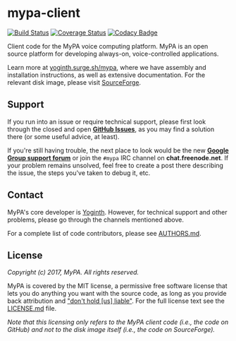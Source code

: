 mypa-client
=============

[![Build Status](https://travis-ci.org/yoginth/mypa.svg?branch=master)](https://travis-ci.org/yoginth/mypa) [![Coverage Status](https://img.shields.io/coveralls/yoginth/mypa.svg)](https://coveralls.io/r/yoginth/mypa) [![Codacy Badge](https://www.codacy.com/project/badge/3a50e1bc2261419894d76b7e2c1ac694)](https://www.codacy.com/app/yoginth/mypa)

Client code for the MyPA voice computing platform. MyPA is an open source platform for developing always-on, voice-controlled applications.

Learn more at [yoginth.surge.sh/mypa](http://jasperproject.github.io/), where we have assembly and installation instructions, as well as extensive documentation. For the relevant disk image, please visit [SourceForge](http://sourceforge.net/projects/yoginth-mypa/).

## Support

If you run into an issue or require technical support, please first look through the closed and open **[GitHub Issues](https://github.com/yoginth/mypa/issues)**, as you may find a solution there (or some useful advice, at least).

If you're still having trouble, the next place to look would be the new **[Google Group support forum](https://groups.google.com/forum/#!forum/yoginth-mypa)** or join the `#mypa` IRC channel on **chat.freenode.net**. If your problem remains unsolved, feel free to create a post there describing the issue, the steps you've taken to debug it, etc.

## Contact

MyPA's core developer is [Yoginth](https://yoginth.surge.sh). However, for technical support and other problems, please go through the channels mentioned above.

For a complete list of code contributors, please see [AUTHORS.md](AUTHORS.md).

## License

*Copyright (c) 2017, MyPA. All rights reserved.*

MyPA is covered by the MIT license, a permissive free software license that lets you do anything you want with the source code, as long as you provide back attribution and ["don't hold \[us\] liable"](http://choosealicense.com). For the full license text see the [LICENSE.md](LICENSE.md) file.

*Note that this licensing only refers to the MyPA client code (i.e.,  the code on GitHub) and not to the disk image itself (i.e., the code on SourceForge).*
